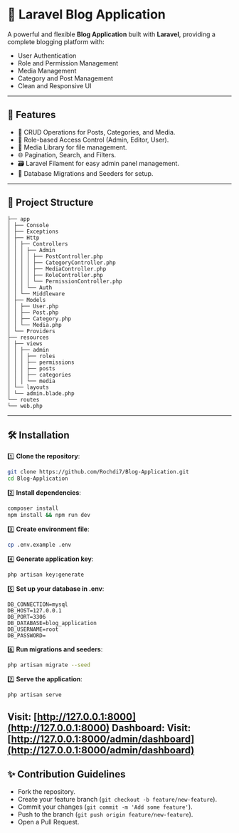 
# 📝 Laravel Blog Application

A powerful and flexible **Blog Application** built with **Laravel**, providing a complete blogging platform with:
- User Authentication
- Role and Permission Management
- Media Management
- Category and Post Management
- Clean and Responsive UI

---

## 🚀 **Features**
- 📝 CRUD Operations for Posts, Categories, and Media.
- 🔐 Role-based Access Control (Admin, Editor, User).
- 📂 Media Library for file management.
- 🌐 Pagination, Search, and Filters.
- 🗃️ Laravel Filament for easy admin panel management.
- 💾 Database Migrations and Seeders for setup.

---

## 📂 **Project Structure**
```
├── app
│ ├── Console
│ ├── Exceptions
│ ├── Http
│ │ ├── Controllers
│ │ │ ├── Admin
│ │ │ │ ├── PostController.php
│ │ │ │ ├── CategoryController.php
│ │ │ │ ├── MediaController.php
│ │ │ │ ├── RoleController.php
│ │ │ │ └── PermissionController.php
│ │ │ └── Auth
│ │ └── Middleware
│ ├── Models
│ │ ├── User.php
│ │ ├── Post.php
│ │ ├── Category.php
│ │ └── Media.php
│ └── Providers
├── resources
│ ├── views
│ │ ├── admin
│ │ │ ├── roles
│ │ │ ├── permissions
│ │ │ ├── posts
│ │ │ ├── categories
│ │ │ └── media
│ └── layouts
│ └── admin.blade.php
└── routes
└── web.php
```

---

## 🛠️ **Installation**
1️⃣ **Clone the repository**:
```bash
git clone https://github.com/Rochdi7/Blog-Application.git
cd Blog-Application
```

2️⃣ **Install dependencies**:
```bash
composer install
npm install && npm run dev
```

3️⃣ **Create environment file**:
```bash
cp .env.example .env
```

4️⃣ **Generate application key**:
```bash
php artisan key:generate
```

5️⃣ **Set up your database in .env**:
```
DB_CONNECTION=mysql
DB_HOST=127.0.0.1
DB_PORT=3306
DB_DATABASE=blog_application
DB_USERNAME=root
DB_PASSWORD=
```

6️⃣ **Run migrations and seeders**:
```bash
php artisan migrate --seed
```

7️⃣ **Serve the application**:
```bash
php artisan serve
```
Visit: [http://127.0.0.1:8000](http://127.0.0.1:8000)
Dashboard: Visit: [http://127.0.0.1:8000/admin/dashboard](http://127.0.0.1:8000/admin/dashboard)
---

## ✨ **Contribution Guidelines**
- Fork the repository.
- Create your feature branch (`git checkout -b feature/new-feature`).
- Commit your changes (`git commit -m 'Add some feature'`).
- Push to the branch (`git push origin feature/new-feature`).
- Open a Pull Request.
